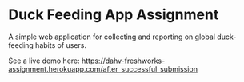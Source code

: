 # Duck Feeding App Assignment

A simple web application for collecting and reporting on global duck-feeding habits of users.

See a live demo here: https://dahv-freshworks-assignment.herokuapp.com/after_successful_submission
